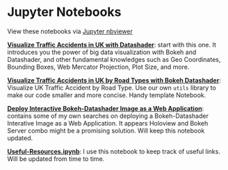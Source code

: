 # Jupyter Notebooks

View these notebooks via [Jupyter nbviewer](https://nbviewer.jupyter.org/)

**[Visualize Traffic Accidents in UK with Datashader](https://nbviewer.jupyter.org/github/Atlas7/visualize-traffic-accidents-in-uk/blob/master/notebooks/Visualize-Traffic-Accidents-in-UK-with-Datashader.ipynb)**: start with this one. It introduces you the power of big data visualization with Bokeh and Datashader, and other fundamental knowledges such as Geo Coordinates, Bounding Boxes, Web Mercator Projection, Plot Size, and more.

**[Visualize Traffic Accidents in UK by Road Types with Bokeh Datashader](https://nbviewer.jupyter.org/github/Atlas7/visualize-traffic-accidents-in-uk/blob/master/notebooks/Visualize-Traffic-Accidents-in-UK-by-Road-Types-With-Bokeh-Datashader.ipynb)**: Visualize UK Traffic Accident by Road Type. Use our own `utils` library to make our code smaller and more concise. Handy template Notebook.

**[Deploy Interactive Bokeh-Datashader Image as a Web Application](https://nbviewer.jupyter.org/github/Atlas7/visualize-traffic-accidents-in-uk/Deploy-Interactive-Bokeh-Datashader-Image-as-a-Web-Application.ipynb)**: contains some of my own searches on deploying a Bokeh-Datashader Interative Image as a Web Application. It appears Holoview and Bokeh Server combo might be a promising solution. Will keep this notebook updated.

**[Useful-Resources.ipynb](https://nbviewer.jupyter.org/github/Atlas7/visualize-traffic-accidents-in-uk/blob/master/notebooks/Useful-Resources.ipynb)**: I use this notebook to keep track of useful links. Will be updated from time to time.
